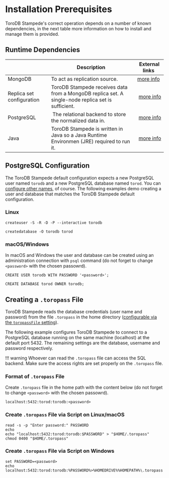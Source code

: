 <h1>Installation Prerequisites</h1>

ToroDB Stampede's correct operation depends on a number of known dependencies, in the next table more information on how to install and manage them is provided.

## Runtime Dependencies

| | Description | External links |
|-|-------------|----------------|
| MongoDB | To act as replication source. | [more info](https://docs.mongodb.com/manual/installation/) |
| Replica set configuration | ToroDB Stampede receives data from a MongoDB replica set. A single-node replica set is sufficient. | [more info](https://docs.mongodb.com/manual/tutorial/deploy-replica-set/) | 
| PostgreSQL | The relational backend to store the normalized data in. | [more info](https://wiki.postgresql.org/wiki/Detailed_installation_guides) |
| Java | ToroDB Stampede is written in Java so a Java Runtime Environmen (JRE) required to run it. | [more info](https://java.com/en/download/help/index_installing.xml) |

## PostgreSQL Configuration

The ToroDB Stampede default configuration expects a new PostgreSQL user named `torodb` and a new PostgreSQL database named `torod`. You can [configure other names](/configuration/postgresql-connectivity.md), of course. The following examples demo creating a user and database that matches the ToroDB Stampede default configuration.

### Linux

```no-highlight
createuser -S -R -D -P --interactive torodb

createdatabase -O torodb torod
```

### macOS/Windows

In macOS and Windows the user and database can be created using an administration connection with `psql` command (do not forget to change `<password>` with the chosen passowrd).

```no-highlight
CREATE USER torodb WITH PASSWORD '<password>';

CREATE DATABASE torod OWNER torodb;
```

## Creating a `.toropass` File

ToroDB Stampede reads the database credentials (user name and password) from the file `.toropass` in the home directory ([configurable via the `toropassFile` setting](/configuration/options-reference.md#postgresql-configuration)).

The following example configures ToroDB Stampede to connect to a PostgreSQL database running on the same machine (localhost) at the default port 5432. The remaining settings are the database, username and password respectively.


!!! warning
    Whoever can read the `.toropass` file can access the SQL backend. Make sure the access rights are set properly on the `.toropass` file.

### Format of `.toropass` File

Create `.toropass` file in the home path with the content below (do not forget to change `<password>` with the chosen passowrd).

```no-highlight
localhost:5432:torod:torodb:<password>
```

### Create `.toropass` File via Script on Linux/macOS

```no-highlight
read -s -p "Enter password:" PASSWORD
echo
echo "localhost:5432:torod:torodb:$PASSWORD" > "$HOME/.toropass"
chmod 0400 "$HOME/.toropass"
```

### Create `.toropass` File via Script on Windows

```no-highlight
set PASSWORD=<password>
echo localhost:5432:torod:torodb:%PASSWORD%>%HOMEDRIVE%%HOMEPATH%\.toropass
```
